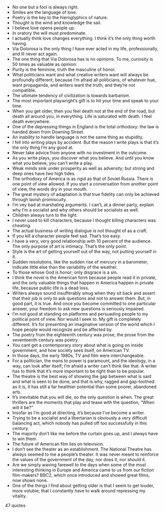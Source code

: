  - No one but a fool is always right.
 - Smiles are the language of love.
 - Poetry is the key to the hieroglyphics of nature.
 - Thought is the wind and knowledge the sail.
 - I believe love opens people up.
 - In oratory the will must predominate.
 - I actually think love changes everything. I think it’s the only thing worth having.
 - Via Dolorosa is the only thing I have ever acted in my life, professionally, and Ill never act again.
 - The one thing that Via Dolorosa has is no opinions. To me, curiosity is 50 times as valuable as opinion.
 - Purity is the feminine, truth the masculine of honor.
 - What politicians want and what creative writers want will always be profoundly different, because I’m afraid all politicians, of whatever hue, want propaganda, and writers want the truth, and they’re not compatible.
 - The ultimate tendency of civilization is towards barbarism.
 - The most important playwright’s gift is to hit your time and speak to your time.
 - When you get older, then you feel death not at the end of the road, but death all around you, in everything. Life is saturated with death. I feel death everywhere.
 - One of the depressing things in England is the total orthodoxy: the law is handed down from Downing Street.
 - An inability to handle language is not the same thing as stupidity.
 - I fell into writing plays by accident. But the reason I write plays is that it’s the only thing I’m any good at.
 - Never take advice from anyone with no investment in the outcome.
 - As you write plays, you discover what you believe. And until you know what you believe, you can’t write a play.
 - Weak minds sink under prosperity as well as adversity; but strong and deep ones have two high tides.
 - The orthodoxy of America is as rigid as that of Soviet Russia. There is one point of view allowed. If you start a conversation from another point of view, the words dry in your mouth.
 - The great mystery of adaptation is that true fidelity can only be achieved through lavish promiscuity.
 - I’m vey bad at marshaling arguments. I can’t, at a dinner party, explain why I’m a socialist and why others should be socialists as well.
 - Children always turn to the light.
 - I never used to kill characters, because I thought killing characters was cheating.
 - The actual business of writing dialogue is not thought of as a craft.
 - If you kill a character people feel sad. That’s too easy.
 - I have a very, very good relationship with 10 percent of the audience. The only purpose of art is intimacy. That’s the only point.
 - Style is the art of getting yourself out of the way, not putting yourself in it.
 - Sudden resolutions, like the sudden rise of mercury in a barometer, indicate little else than the variability of the weather.
 - To those whose God is honor; only disgrace is a sin.
 - I think the novel is the American form because people read it in private, and the only valuable things that happen in America happen in private life, because public life is a dead loss.
 - Writers always sound insufferably smug when they sit back and assert that their job is only to ask questions and not to answer them. But, in good part, it is true. And once you become committed to one particular answer, your freedom to ask new questions is seriously impaired.
 - I’m not good at standing on platforms and persuading people to my political point of view. Nor would I seek to. My gift is completely different. It’s for presenting an imaginative version of the world which I hope people would recognize and be affected by.
 - The poetry from the eighteenth century was prose; the prose from the seventeenth century was poetry.
 - You cant get a contemporary story about what is going on inside government, and how society sees itself, on American TV.
 - In those days, the early 1980s, TV and film were interchangeable.
 - For a politician, the mans to power is paramount, and the ideology, in a way, can look after itself; I’m afraid a writer can’t think like that. A writer has to think that it’s more important to be right than to be popular.
 - The theatre is the best way of showing the gap between what is said and what is seen to be done, and that is why, ragged and gap-toothed as it is, it has still a far healthier potential than some poorer, abandoned arts.
 - It’s inevitable that you will die, so the only question is when. The great thrillers are the moments that play and tease with the question, “When will it be?”
 - Insofar as I’m good at directing, it’s because I’ve become a writer.
 - Trying to be a socialist and a libertarian is obviously a very difficult balancing act, which nobody has pulled off too successfully in this century.
 - The majority don’t like me before the curtain goes up, and I always have to win them.
 - The future of American film lies on television.
 - I don’t see the theater as an establishment. The National Theatre has always seemed to me a people’s theater. It was never meant to reinforce the values of the government of the day, nor does it, nor should it.
 - Are we simply waving farewell to the days when some of the most interesting thinking in Europe and America came to us from our fiction film-makers? BBC2, which once introduced and showed great films, now shows none.
 - One of the things I find about getting older is that I seem to get louder, more voluble; that I constantly have to walk around repressing my vitality.

47 quotes